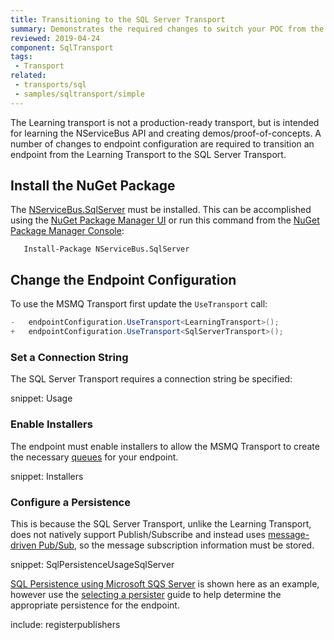 ```yaml
---
title: Transitioning to the SQL Server Transport
summary: Demonstrates the required changes to switch your POC from the Learning Transport to the SQL Server Transport
reviewed: 2019-04-24
component: SqlTransport
tags:
 - Transport
related:
 - transports/sql
 - samples/sqltransport/simple
---
```


The Learning transport is not a production-ready transport, but is intended for learning the NServiceBus API and creating demos/proof-of-concepts. A number of changes to endpoint configuration are required to transition an endpoint from the Learning Transport to the SQL Server Transport.


## Install the NuGet Package

The [NServiceBus.SqlServer](https://www.nuget.org/packages/NServiceBus.SqlServer/) must be installed. This can be accomplished using the [NuGet Package Manager UI](https://docs.microsoft.com/en-us/nuget/tools/package-manager-ui) or run this command from the [NuGet Package Manager Console](https://docs.microsoft.com/en-us/nuget/tools/package-manager-console):

```
   Install-Package NServiceBus.SqlServer
```


## Change the Endpoint Configuration

To use the MSMQ Transport first update the `UseTransport` call:

```c#
-   endpointConfiguration.UseTransport<LearningTransport>();
+   endpointConfiguration.UseTransport<SqlServerTransport>();
```

### Set a Connection String

The SQL Server Transport requires a connection string be specified:

snippet: Usage


### Enable Installers

The endpoint must enable installers to allow the MSMQ Transport to create the necessary [queues](https://msdn.microsoft.com/en-us/library/ms705002.aspx) for your endpoint.

snippet: Installers


### Configure a Persistence

This is because the SQL Server Transport, unlike the Learning Transport, does not natively support Publish/Subscribe and instead uses [message-driven Pub/Sub](/nservicebus/messaging/publish-subscribe/#mechanics-message-driven-persistence-based), so the message subscription information must be stored.

snippet: SqlPersistenceUsageSqlServer

[SQL Persistence using Microsoft SQS Server](/persistence/sql/) is shown here as an example, however use the [selecting a persister](/persistence/selecting) guide to help determine the appropriate persistence for the endpoint.


include: registerpublishers

